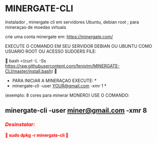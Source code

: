 # MINERGATE-CLI
Instalador , minergate cli em servidores Ubuntu, debian root ; para mineraçao de moedas virtuais 

crie uma conta minergate em: https://minergate.com/

EXECUTE O COMANDO EM SEU SERVIDOR DEBIAN OU UBUNTU COMO USUARIO ROOT OU ACESSO SUDOERS FILE:

&#x1F535; bash <(curl -L -Ss https://raw.githubusercontent.com/fenixtm/MINERGATE-CLI/master/install.bash) &#x1F535;

* PARA INICIAR A MINERAÇAO EXECUTE: *
*  minergate-cli -user <YOUR@gmail.com> -xmr 1 *

(exemplo: 8 cores para minerar MONERO) USE O COMANDO:

minergate-cli -user miner@gmail.com -xmr 8
-----------------------------------------------
<font color="red"><h4> <h3> *Desinstalar:*</h3> &#x1F53B; sudo dpkg -r minergate-cli &#x1F53B;   </h4></font>
